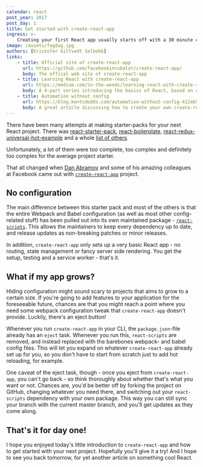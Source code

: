 ```yaml
---
calendar: react
post_year: 2017
post_day: 1
title: Get started with create-react-app
ingress: >-
    Creating your first React app usually starts off with a 30 minute crash course with Webpack, Babel and a whole lot of stuff not remotely related to React. That all changed with create-react-app.
image: /assets/fagdag.jpg
authors: [Kristofer Giltvedt Selbekk]
links:
    - title: Official site of create-react-app
      url: https://github.com/facebookincubator/create-react-app/
      body: The offical web site of create-react-app
    - title: Learning React with create-react-app
      url: https://medium.com/in-the-weeds/learning-react-with-create-react-app-part-1-a12e1833fdc
      body: A 4-part series introducing the basics of React, based on create-react-app
    - title: Automation without config
      url: https://blog.kentcdodds.com/automation-without-config-412ab5e47229
      body: A great article discussing how to create your own create-react-app to suit your own needs
---
```


There have been many attempts at making starter-packs for your next
React project. There was
[react-starter-pack](https://github.com/kriasoft/react-starter-kit),
[react-boilerplate](https://github.com/react-boilerplate/react-boilerplate),
[react-redux-universal-hot-example](https://github.com/erikras/react-redux-universal-hot-example)
and a whole [list of others](https://www.javascriptstuff.com/react-starter-projects/).

Unfortunately, a lot of them were too complete, too complex and definitely too complex for the
average project starter.

That all changed when [Dan Abramov](https://twitter.com/dan_abramov) and some of his amazing
colleagues at Facebook came out with [`create-react-app`](https://github.com/facebookincubator/create-react-app/)
project.

## No configuration

The main difference between this starter pack and most of the others is that the entire
Webpack and Babel configuration (as well as most other config-related stuff) has been
pulled out into its own maintained package -
[`react-scripts`](https://github.com/facebookincubator/create-react-app/tree/master/packages/react-scripts).
This allows the maintainers to keep every dependency up to date, and release updates as
non-breaking patches or minor releases.

In addition, `create-react-app` only sets up a very basic React app - no routing, state management or
fancy server side rendering. You get the setup, testing and a service worker - that's it.

## What if my app grows?

Hiding configuration might sound scary to projects that aims to grow to a certain size. If you're going to add features
to your application for the foreseeable future, chances are that you might reach a point where you need some
webpack configuration tweak that `create-react-app` doesn't provide. Luckily, there's an eject button!

Whenever you run `create-react-app` in your CLI, the `package.json`-file already has an `eject` task. Whenever you
run this, `react-scripts` are removed, and instead replaced with the barebones webpack- and babel config files. This
will let you expand on whatever `create-react-app` already set up for you, so you don't have to start from scratch
just to add hot reloading, for example.

One caveat of the eject task, though - once you eject from `create-react-app`, you can't go back - so think thoroughly
about whether that's what you want or not. Chances are, you'd be better off by forking the project on GitHub, changing
whatever you need there, and switching out your `react-scripts` dependency with your own package. This way you can still sync your branch with the current master branch, and you'll get updates as they come along.

## That's it for day one!

I hope you enjoyed today's little introduction to `create-react-app` and how to get started with your next project.
Hopefully you'll give it a try! And I hope to see you back tomorrow, for yet another article on something cool React.
